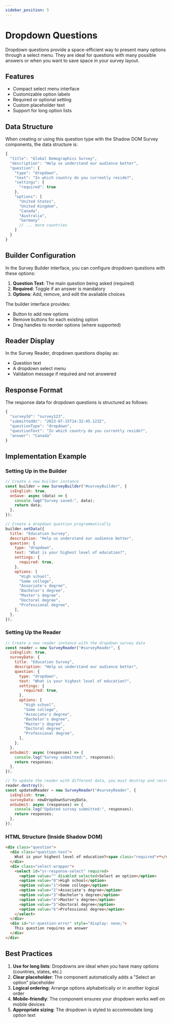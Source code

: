 ```yaml
---
sidebar_position: 5
---
```


# Dropdown Questions

Dropdown questions provide a space-efficient way to present many options through a select menu. They are ideal for questions with many possible answers or when you want to save space in your survey layout.

## Features

- Compact select menu interface
- Customizable option labels
- Required or optional setting
- Custom placeholder text
- Support for long option lists

## Data Structure

When creating or using this question type with the Shadow DOM Survey components, the data structure is:

```javascript
{
  "title": "Global Demographics Survey",
  "description": "Help us understand our audience better",
  "question": {
    "type": "dropdown",
    "text": "In which country do you currently reside?",
    "settings": {
      "required": true
    },
    "options": [
      "United States",
      "United Kingdom",
      "Canada",
      "Australia",
      "Germany"
      // ... more countries
    ]
  }
}
```

## Builder Configuration

In the Survey Builder interface, you can configure dropdown questions with these options:

1. **Question Text**: The main question being asked (required)
2. **Required**: Toggle if an answer is mandatory
3. **Options**: Add, remove, and edit the available choices

The builder interface provides:

- Button to add new options
- Remove buttons for each existing option
- Drag handles to reorder options (where supported)

## Reader Display

In the Survey Reader, dropdown questions display as:

- Question text
- A dropdown select menu
- Validation message if required and not answered

## Response Format

The response data for dropdown questions is structured as follows:

```javascript
{
  "surveyId": "survey123",
  "submittedAt": "2023-07-15T14:32:45.123Z",
  "questionType": "dropdown",
  "questionText": "In which country do you currently reside?",
  "answer": "Canada"
}
```

## Implementation Example

### Setting Up in the Builder

```javascript
// Create a new builder instance
const builder = new SurveyBuilder("#surveyBuilder", {
  isEnglish: true,
  onSave: async (data) => {
    console.log("Survey saved:", data);
    return data;
  },
});

// Create a dropdown question programmatically
builder.setData({
  title: "Education Survey",
  description: "Help us understand our audience better",
  question: {
    type: "dropdown",
    text: "What is your highest level of education?",
    settings: {
      required: true,
    },
    options: [
      "High school",
      "Some college",
      "Associate's degree",
      "Bachelor's degree",
      "Master's degree",
      "Doctoral degree",
      "Professional degree",
    ],
  },
});
```

### Setting Up the Reader

```javascript
// Create a new reader instance with the dropdown survey data
const reader = new SurveyReader("#surveyReader", {
  isEnglish: true,
  surveyData: {
    title: "Education Survey",
    description: "Help us understand our audience better",
    question: {
      type: "dropdown",
      text: "What is your highest level of education?",
      settings: {
        required: true,
      },
      options: [
        "High school",
        "Some college",
        "Associate's degree",
        "Bachelor's degree",
        "Master's degree",
        "Doctoral degree",
        "Professional degree",
      ],
    },
  },
  onSubmit: async (responses) => {
    console.log("Survey submitted:", responses);
    return responses;
  },
});

// To update the reader with different data, you must destroy and recreate it
reader.destroy();
const updatedReader = new SurveyReader("#surveyReader", {
  isEnglish: true,
  surveyData: newDropdownSurveyData,
  onSubmit: async (responses) => {
    console.log("Updated survey submitted:", responses);
    return responses;
  },
});
```

### HTML Structure (Inside Shadow DOM)

```html
<div class="question">
  <div class="question-text">
    What is your highest level of education?<span class="required">*</span>
  </div>
  <div class="select-wrapper">
    <select id="sr-response-select" required>
      <option value="" disabled selected>Select an option</option>
      <option value="0">High school</option>
      <option value="1">Some college</option>
      <option value="2">Associate's degree</option>
      <option value="3">Bachelor's degree</option>
      <option value="4">Master's degree</option>
      <option value="5">Doctoral degree</option>
      <option value="6">Professional degree</option>
    </select>
  </div>
  <div id="sr-question-error" style="display: none;">
    This question requires an answer
  </div>
</div>
```

## Best Practices

1. **Use for long lists**: Dropdowns are ideal when you have many options (countries, states, etc.)
2. **Clear placeholder**: The component automatically adds a "Select an option" placeholder
3. **Logical ordering**: Arrange options alphabetically or in another logical order
4. **Mobile-friendly**: The component ensures your dropdown works well on mobile devices
5. **Appropriate sizing**: The dropdown is styled to accommodate long option text
